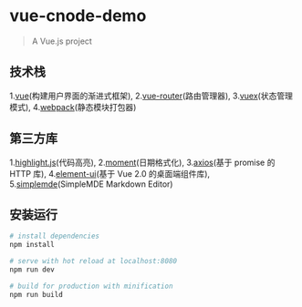 # vue-cnode-demo

> A Vue.js project

## 技术栈
1.[vue](https://cn.vuejs.org/v2/guide/)(构建用户界面的渐进式框架),
2.[vue-router](https://router.vuejs.org/zh/)(路由管理器),
3.[vuex](https://vuex.vuejs.org/zh/)(状态管理模式),
4.[webpack](https://www.webpackjs.com/concepts/)(静态模块打包器)

## 第三方库
1.[highlight.js](https://highlightjs.org/)(代码高亮),
2.[moment](http://momentjs.cn/docs/)(日期格式化),
3.[axios](https://www.kancloud.cn/yunye/axios/234845)(基于 promise 的 HTTP 库),
4.[element-ui](http://element.eleme.io/#/zh-CN/)(基于 Vue 2.0 的桌面端组件库),
5.[simplemde](https://simplemde.com/)(SimpleMDE Markdown Editor)

## 安装运行

``` bash
# install dependencies
npm install

# serve with hot reload at localhost:8080
npm run dev

# build for production with minification
npm run build
```
